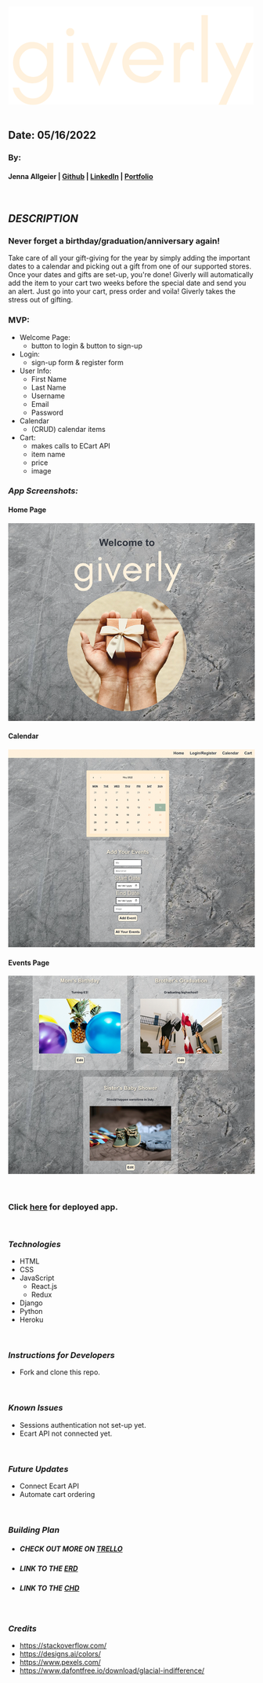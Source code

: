 &nbsp;
![Giverly](./assets/giverly-readme.png)
&nbsp;

## Date: 05/16/2022

### By: 

#### Jenna Allgeier | [Github](https://github.com/jenna-allgeier) | [LinkedIn](https://www.linkedin.com/in/jenna-allgeier/) | [Portfolio](https://jenna-allgeier.surge.sh/)

&nbsp;
## ***DESCRIPTION***
### Never forget a birthday/graduation/anniversary again!

Take care of all your gift-giving for the year by simply adding the important dates to a calendar and picking out a gift from one of our supported stores. Once your dates and gifts are set-up, you're done! Giverly will automatically add the item to your cart two weeks before the special date and send you an alert. Just go into your cart, press order and voila! Giverly takes the stress out of gifting.

### MVP:

* Welcome Page:
  * button to login & button to sign-up
* Login:
  * sign-up form & register form
* User Info:
  * First Name
  * Last Name
  * Username
  * Email
  * Password
* Calendar
  * (CRUD) calendar items
* Cart:
  * makes calls to ECart API
  * item name
  * price
  * image
&nbsp;

### ***App Screenshots:***

#### ****Home Page****
![Home Page](./assets/Screen-Shot-Home.png)

#### ****Calendar****
![Calendar](./assets/Screen-Shot-Calendar.png)

#### ****Events Page**** 

![Events Page](./assets/Screen-Shot-Events.png)

&nbsp;
### **Click [here](https://giverly-gifts.herokuapp.com/) for deployed app.**
&nbsp;

### ***Technologies***

* HTML
* CSS
* JavaScript
  * React.js
  * Redux
* Django
* Python
* Heroku

&nbsp;
### ***Instructions for Developers***
* Fork and clone this repo.

&nbsp;
### ***Known Issues***
* Sessions authentication not set-up yet.
* Ecart API not connected yet.

&nbsp;
### ***Future Updates***
* Connect Ecart API
* Automate cart ordering

&nbsp;

### ***Building Plan***

* ##### **CHECK OUT MORE ON [TRELLO](https://trello.com/invite/b/artS1Pwv/ec83e0315e1ba426c39c293781f720de/giverly)**

* ##### **LINK TO THE [ERD](https://drive.google.com/file/d/1-cOzkpCzTNDkAvlA43sFyUmChHMm8VFw/view?usp=sharing)**

* ##### **LINK TO THE [CHD](https://drive.google.com/file/d/1S2vc1W-37NNE69ydtKRENHX5VDEr8bEM/view?usp=sharing)**

&nbsp;

### ***Credits***

- https://stackoverflow.com/
- https://designs.ai/colors/
- https://www.pexels.com/
- https://www.dafontfree.io/download/glacial-indifference/
